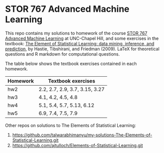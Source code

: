 # STOR 767 Advanced Machine Learning

This repo contains my solutions to homework of the course [STOR 767 Advanced Machine Learning](http://yfliuteach.web.unc.edu/stor767/) at UNC-Chapel Hill, and some exercises in the textbook: [The Element of Statistical Learning: data mining, inference, and prediction,](https://web.stanford.edu/~hastie/Papers/ESLII.pdf) by Hastie, Tibshirani, and Friedman (2009). LaTeX for theoretical questions and R markdown for computational questions. 

The table below shows the textbook exercises contained in each homework.

|Homework  |Textbook exercises             |
|----------|-------------------------------|
|hw2       |2.2, 2.7, 2.9, 3.7, 3.15, 3.27 |
|hw3       |4.1, 4.2, 4.5, 4.8             |
|hw4       |5.1, 5.4, 5.7, 5.13, 6.12      |
|hw5       |6.9, 7.4, 7.5, 7.9             |

Other repos on solutions to The Elements of Statistical Learning:  
1. https://github.com/talwarabhimanyu/my-solutions-The-Elements-of-Statistical-Learning.git
2. https://github.com/ajtulloch/Elements-of-Statistical-Learning.git
